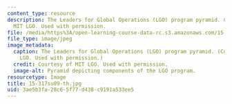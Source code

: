```yaml
---
content_type: resource
description: The Leaders for Global Operations (LGO) program pyramid. Courtesy of
  MIT LGO. Used with permission.
file: /media/https%3A/open-learning-course-data-rc.s3.amazonaws.com/15-317-organizational-leadership-and-change-summer-2009/3ae5b3fa28c65f77d438c9191a533ee5_15-317su09-th.jpg
file_type: image/jpeg
image_metadata:
  caption: The Leaders for Global Operations (LGO) program pyramid. (Courtesy of MIT
    LGO. Used with permission.)
  credit: Courtesy of MIT LGO. Used with permission.
  image-alt: Pyramid depicting components of the LGO program.
resourcetype: Image
title: 15-317su09-th.jpg
uid: 3ae5b3fa-28c6-5f77-d438-c9191a533ee5
---
```

